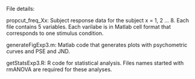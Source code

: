 File details:

propcut_freq_Xx: Subject response data for the subject x = 1, 2 ... 8. Each file contains 5 variables. Each varilabe is in Matlab cell format that corresponds to one stimulus condition.

generateFigExp3.m: Matlab code that generates plots with psychometric curves and PSE and JND.

getStatsExp3.R: R code for statistical analysis. Files names started with rmANOVA are required for these analyses.
